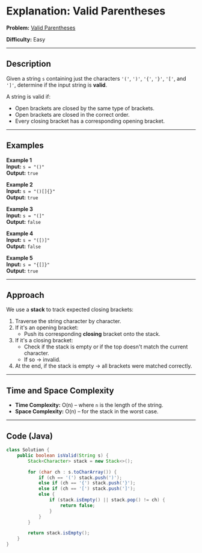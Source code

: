 
# Explanation: Valid Parentheses

**Problem:** [Valid Parentheses](https://leetcode.com/problems/valid-parentheses)

**Difficulty:** Easy

---

## Description

Given a string `s` containing just the characters `'('`, `')'`, `'{'`, `'}'`, `'['`, and `']'`, determine if the input string is **valid**.

A string is valid if:
- Open brackets are closed by the same type of brackets.
- Open brackets are closed in the correct order.
- Every closing bracket has a corresponding opening bracket.

---

## Examples

**Example 1**  
**Input:** `s = "()"`  
**Output:** `true`

**Example 2**  
**Input:** `s = "()[]{}"`  
**Output:** `true`

**Example 3**  
**Input:** `s = "(]"`  
**Output:** `false`

**Example 4**  
**Input:** `s = "([)]"`  
**Output:** `false`

**Example 5**  
**Input:** `s = "{[]}"`  
**Output:** `true`

---

## Approach

We use a **stack** to track expected closing brackets:

1. Traverse the string character by character.
2. If it's an opening bracket:
   - Push its corresponding **closing** bracket onto the stack.
3. If it's a closing bracket:
   - Check if the stack is empty or if the top doesn't match the current character.
   - If so → invalid.
4. At the end, if the stack is empty → all brackets were matched correctly.

---

## Time and Space Complexity

- **Time Complexity:** O(n) – where `n` is the length of the string.
- **Space Complexity:** O(n) – for the stack in the worst case.

---

## Code (Java)

```java
class Solution {
    public boolean isValid(String s) {
        Stack<Character> stack = new Stack<>();

        for (char ch : s.toCharArray()) {
            if (ch == '(') stack.push(')');
            else if (ch == '{') stack.push('}');
            else if (ch == '[') stack.push(']');
            else {
                if (stack.isEmpty() || stack.pop() != ch) {
                    return false;
                }
            }
        }

        return stack.isEmpty();
    }
}
